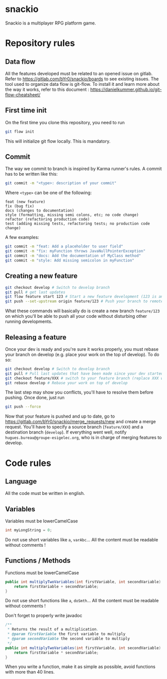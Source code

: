 # snackio

Snackio is a multiplayer RPG platform game.

# Repository rules
## Data flow
All the features developed must be related to an opened issue on gitlab. Refer to https://gitlab.com/bYr0/snackio/boards to see existing issues. 
The tool used to organize data flow is git-flow. To install it and learn more about the way it works, refer to this document : https://danielkummer.github.io/git-flow-cheatsheet/

## First time init
On the first time you clone this repository, you need to run
```sh
git flow init
```
This will initialize git flow locally. This is mandatory.

## Commit
The way we commit to branch is inspired by Karma runner's rules.
A commit has to be written like this:
```sh
git commit -m "<type>: description of your commit"
```
Where `<type>` can be one of the following: 
```
feat (new feature)
fix (bug fix)
docs (changes to documentation)
style (formatting, missing semi colons, etc; no code change)
refactor (refactoring production code)
test (adding missing tests, refactoring tests; no production code change)
```
A few examples:
```sh
git commit -m "feat: Add a placeholder to user field"
git commit -m "fix: myFunction throws JavaNullPointerException"
git commit -m "docs: Add the documentation of MyClass method"
git commit -m "style: Add missing semicolon in myFunction"
```

## Creating a new feature
```sh
git checkout develop # Switch to develop branch
git pull # get last updates
git flow feature start 123 # Start a new feature development (123 is an exemple an would be the one for issue #123 in gitlab board)
git push --set-upstream origin feature/123 # Push your branch to remote repository
```
What these commands will basically do is create a new branch `feature/123` on which you'll be able to push all your code without disturbing other running developments.

## Releasing a feature
Once your dev is ready and you're sure it works properly, you must rebase your branch on develop (e.g. place your work on the top of develop). To do so:
```sh
git checkout develop # Switch to develop branch
git pull # Pull last updates that have been made since your dev started
git checkout feature/XXX # switch to your feature branch (replace XXX with your own issue number)
git rebase develop # Rebase your work on top of develop
```
The last step may show you conflicts, you'll have to resolve them before pushing.
Once done, just run
```sh
git push --force
```

Now that your feature is pushed and up to date, go to https://gitlab.com/bYr0/snackio/merge_requests/new and create a merge request. You'll have to specify a source branch (`feature/XXX`) and a destination branch (`develop`). If everything went well, notify `hugues.bureau@groupe-esigelec.org`, who is in charge of merging features to develop.

# Code rules
## Language
All the code must be written in english.

## Variables
Variables must be lowerCamelCase
```java
int myLongString = 0;
```
Do not use short variables like `a`, `varAbc`... All the content must be readable without comments !

## Functions / Methods
Functions must be lowerCamelCase
```java
public int multiplyTwoVariables(int firstVariable, int secondVariable) {
    return firstVariable + secondVariable;
}
``` 
Do not use short functions like `a`, `doSmth`... All the content must be readable without comments !

Don't forget to properly write javadoc
```java
/**
 * Returns the result of a multiplication.
 * @param firstVariable the first variable to multiply
 * @param secondVariable the second variable to multiply
 */
public int multiplyTwoVariables(int firstVariable, int secondVariable) {
    return firstVariable * secondVariable;
}
```
When you write a function, make it as simple as possible, avoid functions with more than 40 lines.